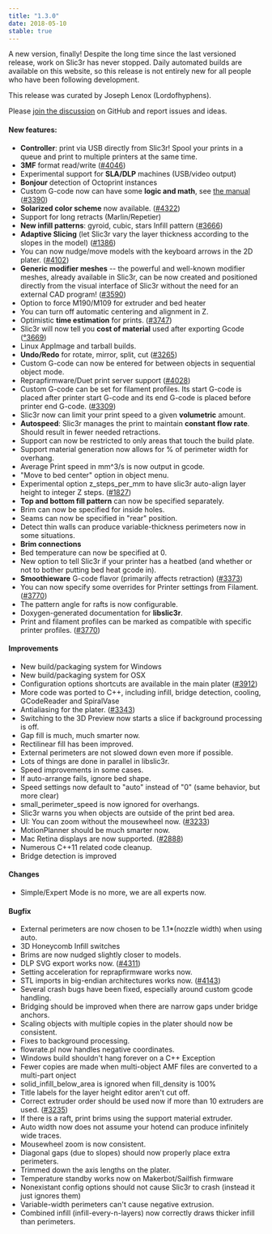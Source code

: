 ```yaml
---
title: "1.3.0"
date: 2018-05-10
stable: true
---
```


A new version, finally! Despite the long time since the last versioned release, work on Slic3r has never stopped. Daily automated builds are available on this website, so this release is not entirely new for all people who have been following development.

This release was curated by Joseph Lenox (Lordofhyphens).

Please [join the discussion](https://github.com/slic3r/Slic3r/issues) on GitHub and report issues and ideas.

#### New features:

- **Controller**: print via USB directly from Slic3r! Spool your prints in a queue and print to multiple printers at the same time.
- **3MF** format read/write ([#4046](https://github.com/slic3r/Slic3r/pull/4046))
- Experimental support for **SLA/DLP** machines (USB/video output)
- **Bonjour** detection of Octoprint instances
- Custom G-code now can have some **logic and math**, see [the manual](https://manual.slic3r.org/advanced/conditional-gcode) ([#3390](https://github.com/slic3r/Slic3r/issues/3390))
- **Solarized color scheme** now available. ([#4322](https://github.com/slic3r/Slic3r/pull/4322))
- Support for long retracts (Marlin/Repetier)
- **New infill patterns**: gyroid, cubic, stars Infill pattern ([#3666](https://github.com/slic3r/Slic3r/issues/3666))
- **Adaptive Slicing** (let Slic3r vary the layer thickness according to the slopes in the model) ([#1386](https://github.com/slic3r/Slic3r/pull/1386))
- You can now nudge/move models with the keyboard arrows in the 2D plater. ([#4102](https://github.com/slic3r/Slic3r/issues/4102))
- **Generic modifier meshes** -- the powerful and well-known modifier meshes, already available in Slic3r, can be now created and positioned directly from the visual interface of Slic3r without the need for an external CAD program! ([#3590](https://github.com/slic3r/Slic3r/pull/3590))
- Option to force M190/M109 for extruder and bed heater
- You can turn off automatic centering and alignment in Z.
- Optimistic **time estimation** for prints. ([#3747](https://github.com/slic3r/Slic3r/pull/3747))
- Slic3r will now tell you **cost of material** used after exporting Gcode ([°3669](https://github.com/slic3r/Slic3r/pull/3669))
- Linux AppImage and tarball builds.
- **Undo/Redo** for rotate, mirror, split, cut ([#3265](https://github.com/slic3r/Slic3r/issues/3265))
- Custom G-code can now be entered for between objects in sequential object mode.
- Reprapfirmware/Duet print server support ([#4028](https://github.com/slic3r/Slic3r/pull/4028))
- Custom G-code can be set for filament profiles. Its start G-code is placed after printer start G-code and its end G-code is placed before printer end G-code. ([#3309](https://github.com/slic3r/Slic3r/issues/3309))
- Slic3r now can limit your print speed to a given **volumetric** amount.
- **Autospeed**: Slic3r manages the print to maintain **constant flow rate**. Should result in fewer needed retractions.
- Support can now be restricted to only areas that touch the build plate.
- Support material generation now allows for % of perimeter width for overhang. 
- Average Print speed in mm^3/s is now output in gcode.
- "Move to bed center" option in object menu.
- Experimental option z_steps_per_mm to have slic3r auto-align layer height to integer Z steps. ([#1827](https://github.com/slic3r/Slic3r/issues/1827))
- **Top and bottom fill pattern** can now be specified separately.
- Brim can now be specified for inside holes.
- Seams can now be specified in "rear" position.
- Detect thin walls can produce variable-thickness perimeters now in some situations.
- **Brim connections**
- Bed temperature can now be specified at 0.
- New option to tell Slic3r if your printer has a heatbed (and whether or not to bother putting bed heat gcode in).
- **Smoothieware** G-code flavor (primarily affects retraction) ([#3373](https://github.com/slic3r/Slic3r/pull/3373))
- You can now specify some overrides for Printer settings from Filament. ([#3770](https://github.com/slic3r/Slic3r/pull/3770))
- The pattern angle for rafts is now configurable.
- Doxygen-generated documentation for **libslic3r**.
- Print and filament profiles can be marked as compatible with specific printer profiles. ([#3770](https://github.com/slic3r/Slic3r/pull/3770))

#### Improvements

- New build/packaging system for Windows
- New build/packaging system for OSX
- Configuration options shortcuts are available in the main plater ([#3912](https://github.com/slic3r/Slic3r/pull/3912))
- More code was ported to C++, including infill, bridge detection, cooling, GCodeReader and SpiralVase
- Antialiasing for the plater. ([#3343](https://github.com/slic3r/Slic3r/pull/3343))
- Switching to the 3D Preview now starts a slice if background processing is off.
- Gap fill is much, much smarter now.
- Rectilinear fill has been improved.
- External perimeters are not slowed down even more if possible.
- Lots of things are done in parallel in libslic3r.
- Speed improvements in some cases.
- If auto-arrange fails, ignore bed shape.
- Speed settings now default to "auto" instead of "0" (same behavior, but more clear)
- small_perimeter_speed is now ignored for overhangs.
- Slic3r warns you when objects are outside of the print bed area.
- UI: You can zoom without the mousewheel now. ([#3233](https://github.com/slic3r/Slic3r/issues/3233))
- MotionPlanner should be much smarter now.
- Mac Retina displays are now supported. ([#2888](https://github.com/slic3r/Slic3r/issues/2888))
- Numerous C++11 related code cleanup.
- Bridge detection is improved

#### Changes

- Simple/Expert Mode is no more, we are all experts now.

#### Bugfix

- External perimeters are now chosen to be 1.1*(nozzle width) when using auto.
- 3D Honeycomb Infill switches
- Brims are now nudged slightly closer to models. 
- DLP SVG export works now. ([#4311](https://github.com/slic3r/Slic3r/issues/4311))
- Setting acceleration for reprapfirmware works now.
- STL imports in big-endian architectures works now. ([#4143](https://github.com/slic3r/Slic3r/pull/4143))
- Several crash bugs have been fixed, especially around custom gcode handling.
- Bridging should be improved when there are narrow gaps under bridge anchors.
- Scaling objects with multiple copies in the plater should now be consistent.
- Fixes to background processing. 
- flowrate.pl now handles negative coordinates.
- Windows build shouldn't hang forever on a C++ Exception
- Fewer copies are made when multi-object AMF files are converted to a multi-part onject
- solid_infill_below_area is ignored when fill_density is 100%
- Title labels for the layer height editor aren't cut off.
- Correct extruder order should be used now if more than 10 extruders are used. ([#3235](https://github.com/slic3r/Slic3r/issues/3235))
- If there is a raft, print brims using the support material extruder.
- Auto width now does not assume your hotend can produce infinitely wide traces.
- Mousewheel zoom is now consistent.
- Diagonal gaps (due to slopes) should now properly place extra perimeters.
- Trimmed down the axis lengths on the plater.
- Temperature standby works now on Makerbot/Sailfish firmware
- Nonexistant config options should not cause Slic3r to crash (instead it just ignores them)
- Variable-width perimeters can't cause negative extrusion.
- Combined infill (infill-every-n-layers) now correctly draws thicker infill than perimeters.
